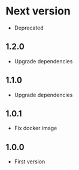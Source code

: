# Next version
+ Deprecated

## 1.2.0
+ Upgrade dependencies

## 1.1.0
+ Upgrade dependencies

## 1.0.1
+ Fix docker image

## 1.0.0
+ First version